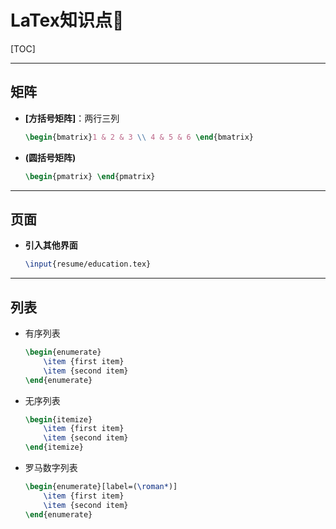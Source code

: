 # LaTex知识点🧀️

[TOC]

------

## 矩阵

- **[方括号矩阵]**：两行三列

  ```latex
  \begin{bmatrix}1 & 2 & 3 \\ 4 & 5 & 6 \end{bmatrix}
  ```

- **(圆括号矩阵)**

  ```latex
  \begin{pmatrix} \end{pmatrix}
  ```

------

## 页面

- **引入其他界面**

  ```latex
  \input{resume/education.tex}
  ```

------

## 列表

- 有序列表

  ```latex
  \begin{enumerate}
      \item {first item}
      \item {second item}
  \end{enumerate}
  ```

- 无序列表

  ```latex
  \begin{itemize}
      \item {first item}
      \item {second item}
  \end{itemize}
  ```

- 罗马数字列表

  ```latex
  \begin{enumerate}[label=(\roman*)]
      \item {first item}
      \item {second item}
  \end{enumerate}
  ```

  


